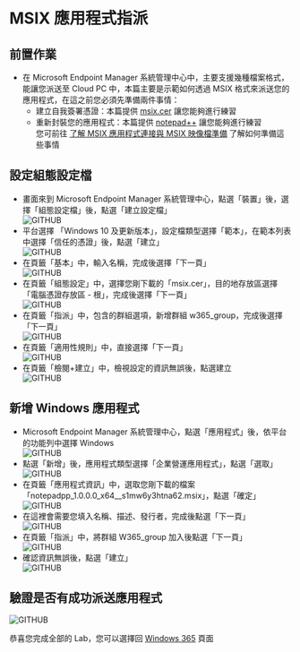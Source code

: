 # MSIX 應用程式指派

## 前置作業
- 在 Microsoft Endpoint Manager 系統管理中心中，主要支援幾種檔案格式，能讓您派送至 Cloud PC 中，本篇主要是示範如何透過 MSIX 格式來派送您的應用程式，在這之前您必須先準備兩件事情：<br>
  - 建立自我簽署憑證：本篇提供 [msix.cer](https://github.com/BrianHsing/Windows365/blob/main/msix.cer) 讓您能夠進行練習<br>
  - 重新封裝您的應用程式：本篇提供 [notepad++](https://github.com/BrianHsing/Windows365/blob/main/notepadpp_1.0.0.0_x64__s1mw6y3htna62.msix) 讓您能夠進行練習<br>
您可前往 [了解 MSIX 應用程式連接與 MSIX 映像檔準備](https://github.com/BrianHsing/Azure-Virtual-Desktop/blob/master/MSIX-package.md) 了解如何準備這些事情<br>

## 設定組態設定檔

- 畫面來到 Microsoft Endpoint Manager 系統管理中心，點選「裝置」後，選擇「組態設定檔」後，點選「建立設定檔」<br>
  ![GITHUB](https://github.com/BrianHsing/Windows365/blob/main/images/msix1.png "msix1")<br>
- 平台選擇 「Windows 10 及更新版本」，設定檔類型選擇「範本」，在範本列表中選擇「信任的憑證」後，點選「建立」<br>
  ![GITHUB](https://github.com/BrianHsing/Windows365/blob/main/images/msix2.png "msix2")<br>
- 在頁籤「基本」中，輸入名稱，完成後選擇「下一頁」<br>
  ![GITHUB](https://github.com/BrianHsing/Windows365/blob/main/images/msix3.png "msix3")<br>
- 在頁籤「組態設定」中，選擇您剛下載的「msix.cer」，目的地存放區選擇「電腦憑證存放區 - 根」，完成後選擇「下一頁」<br>
  ![GITHUB](https://github.com/BrianHsing/Windows365/blob/main/images/msix4.png "msix4")<br>
- 在頁籤「指派」中，包含的群組選項，新增群組 w365_group，完成後選擇「下一頁」<br>
  ![GITHUB](https://github.com/BrianHsing/Windows365/blob/main/images/msix5.png "msix5")<br>
-  在頁籤「適用性規則」中，直接選擇「下一頁」<br>
  ![GITHUB](https://github.com/BrianHsing/Windows365/blob/main/images/msix6-1.png "msix6-1")<br>
-  在頁籤「檢閱+建立」中，檢視設定的資訊無誤後，點選建立<br>
  ![GITHUB](https://github.com/BrianHsing/Windows365/blob/main/images/msix7.png "msix7")<br>
## 新增 Windows 應用程式

- Microsoft Endpoint Manager 系統管理中心，點選「應用程式」後，依平台的功能列中選擇 Windows<br>
  ![GITHUB](https://github.com/BrianHsing/Windows365/blob/main/images/msix8.png "msix8")<br>
- 點選「新增」後，應用程式類型選擇「企業營運應用程式」，點選「選取」<br>
  ![GITHUB](https://github.com/BrianHsing/Windows365/blob/main/images/msix9.png "msix9")<br>
- 在頁籤「應用程式資訊」中，選取您剛下載的檔案「notepadpp_1.0.0.0_x64__s1mw6y3htna62.msix」，點選「確定」<br>
  ![GITHUB](https://github.com/BrianHsing/Windows365/blob/main/images/msix10.png "msix10")<br>
- 在這裡會需要您填入名稱、描述、發行者，完成後點選「下一頁」<br>
  ![GITHUB](https://github.com/BrianHsing/Windows365/blob/main/images/msix11.png "msix11")<br>
- 在頁籤「指派」中，將群組 W365_group 加入後點選「下一頁」<br>
  ![GITHUB](https://github.com/BrianHsing/Windows365/blob/main/images/msix12.png "msix12")<br>
- 確認資訊無誤後，點選「建立」<br>
  ![GITHUB](https://github.com/BrianHsing/Windows365/blob/main/images/msix13.png "msix13")<br>

## 驗證是否有成功派送應用程式

![GITHUB](https://github.com/BrianHsing/Windows365/blob/main/images/msix14.png "msix14")<br>

恭喜您完成全部的 Lab，您可以選擇回 [Windows 365](https://github.com/BrianHsing/Windows365) 頁面<br>